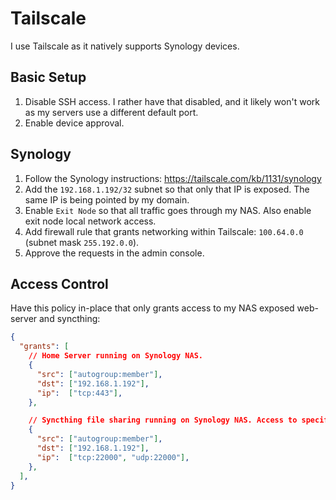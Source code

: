 # Tailscale

I use Tailscale as it natively supports Synology devices.

## Basic Setup

1. Disable SSH access. I rather have that disabled, and it likely won't work as my servers use a different default port.
2. Enable device approval.

## Synology

1. Follow the Synology instructions: https://tailscale.com/kb/1131/synology
2. Add the `192.168.1.192/32` subnet so that only that IP is exposed. The same IP is being pointed by my domain.
3. Enable `Exit Node` so that all traffic goes through my NAS. Also enable exit node local network access.
4. Add firewall rule that grants networking within Tailscale: `100.64.0.0` (subnet mask `255.192.0.0`).
5. Approve the requests in the admin console.

## Access Control

Have this policy in-place that only grants access to my NAS exposed web-server and syncthing:
```json
{
  "grants": [
    // Home Server running on Synology NAS.
    {
      "src": ["autogroup:member"],
      "dst": ["192.168.1.192"],
      "ip":  ["tcp:443"],
    },

    // Syncthing file sharing running on Synology NAS. Access to specific folders is controlled by the service
    {
      "src": ["autogroup:member"],
      "dst": ["192.168.1.192"],
      "ip":  ["tcp:22000", "udp:22000"],
    },
  ],
}
```